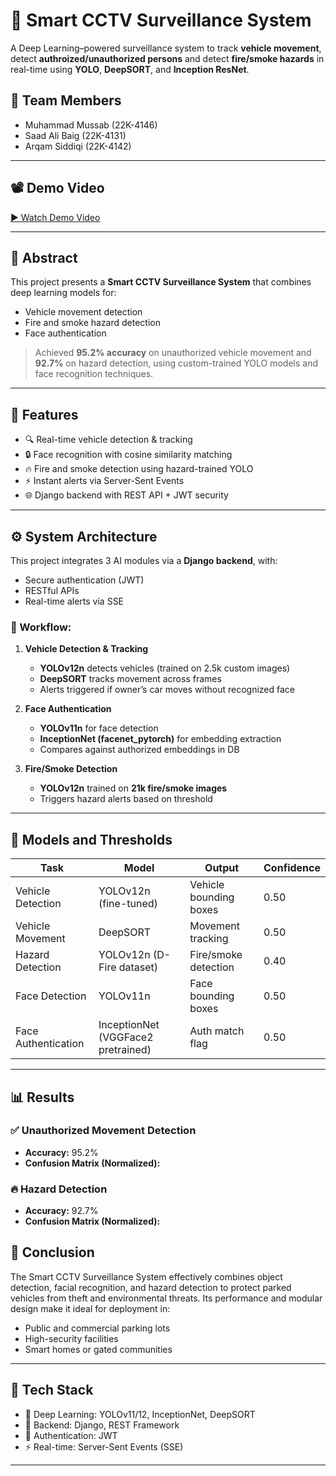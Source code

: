 # 🚓 Smart CCTV Surveillance System

A Deep Learning–powered surveillance system to track **vehicle movement**, detect **authroized/unauthorized persons** and detect **fire/smoke hazards** in real-time using **YOLO**, **DeepSORT**, and **Inception ResNet**.

## 👥 Team Members

- Muhammad Mussab (22K-4146)  
- Saad Ali Baig (22K-4131)
- Arqam Siddiqi (22K-4142)

---

## 📽 Demo Video

<a href="https://drive.google.com/file/d/1dF8Va2s6AJ3LgttrxHCjnDumVAc2UMVP/view?usp=sharing" target="_blank" rel="noopener noreferrer">▶️ Watch Demo Video</a>

---

## 🧠 Abstract

This project presents a **Smart CCTV Surveillance System** that combines deep learning models for:
- Vehicle movement detection
- Fire and smoke hazard detection
- Face authentication

> Achieved **95.2% accuracy** on unauthorized vehicle movement and **92.7%** on hazard detection, using custom-trained YOLO models and face recognition techniques.

---

## 🚀 Features

- 🔍 Real-time vehicle detection & tracking
- 🔒 Face recognition with cosine similarity matching
- 🔥 Fire and smoke detection using hazard-trained YOLO
- ⚡ Instant alerts via Server-Sent Events
- 🌐 Django backend with REST API + JWT security

---

## ⚙️ System Architecture

This project integrates 3 AI modules via a **Django backend**, with:
- Secure authentication (JWT)
- RESTful APIs
- Real-time alerts via SSE

### 🔁 Workflow:

1. **Vehicle Detection & Tracking**
   - **YOLOv12n** detects vehicles (trained on 2.5k custom images)
   - **DeepSORT** tracks movement across frames
   - Alerts triggered if owner’s car moves without recognized face

2. **Face Authentication**
   - **YOLOv11n** for face detection
   - **InceptionNet (facenet_pytorch)** for embedding extraction
   - Compares against authorized embeddings in DB

3. **Fire/Smoke Detection**
   - **YOLOv12n** trained on **21k fire/smoke images**
   - Triggers hazard alerts based on threshold

---

## 🧪 Models and Thresholds

| Task                 | Model                                  | Output                    | Confidence |
|----------------------|-----------------------------------------|----------------------------|-------------|
| Vehicle Detection     | YOLOv12n (fine-tuned)                  | Vehicle bounding boxes     | 0.50        |
| Vehicle Movement      | DeepSORT                               | Movement tracking          | 0.50        |
| Hazard Detection      | YOLOv12n (D-Fire dataset)              | Fire/smoke detection       | 0.40        |
| Face Detection        | YOLOv11n                               | Face bounding boxes        | 0.50        |
| Face Authentication   | InceptionNet (VGGFace2 pretrained)     | Auth match flag            | 0.50        |

---

## 📊 Results

### ✅ Unauthorized Movement Detection
- **Accuracy:** 95.2%
- **Confusion Matrix (Normalized):**

### 🔥 Hazard Detection
- **Accuracy:** 92.7%
- **Confusion Matrix (Normalized):**


## 🏁 Conclusion

The Smart CCTV Surveillance System effectively combines object detection, facial recognition, and hazard detection to protect parked vehicles from theft and environmental threats. Its performance and modular design make it ideal for deployment in:
- Public and commercial parking lots
- High-security facilities
- Smart homes or gated communities

---

## 🔗 Tech Stack

- 🧠 Deep Learning: YOLOv11/12, InceptionNet, DeepSORT
- 🐍 Backend: Django, REST Framework
- 🔐 Authentication: JWT
- ⚡ Real-time: Server-Sent Events (SSE)

---

